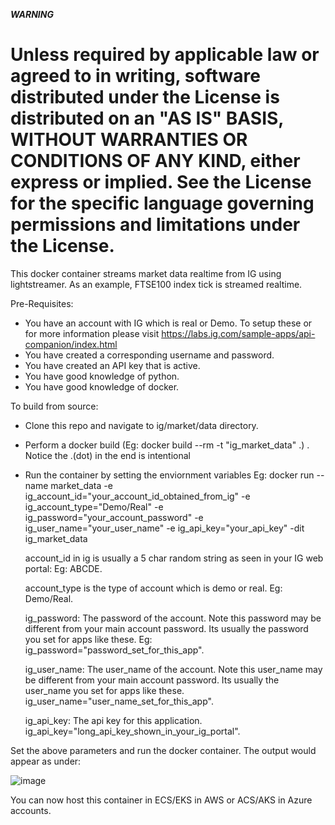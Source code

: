 ***WARNING***
#  Unless required by applicable law or agreed to in writing, software distributed under the License is distributed on an "AS IS" BASIS, WITHOUT WARRANTIES OR CONDITIONS OF ANY KIND, either express or implied. See the License for the specific language governing permissions and limitations under the License.

This docker container streams market data realtime from IG using lightstreamer. As an example, FTSE100 index tick is streamed realtime.

Pre-Requisites:
- You have an account with IG which is real or Demo. To setup these or for more information please visit https://labs.ig.com/sample-apps/api-companion/index.html
- You have created a corresponding username and password.
- You have created an API key that is active.
- You have good knowledge of python.
- You have good knowledge of docker.

To build from source:
- Clone this repo and navigate to ig/market/data directory.
- Perform a docker build (Eg: docker build --rm -t "ig_market_data" .) . Notice the .(dot) in the end is intentional
- Run the container by setting the enviornment variables
  Eg: docker run --name market_data -e ig_account_id="your_account_id_obtained_from_ig" -e ig_account_type="Demo/Real" -e ig_password="your_account_password" -e ig_user_name="your_user_name" -e ig_api_key="your_api_key" -dit ig_market_data
  
  account_id in ig is usually a 5 char random string as seen in your IG web portal: Eg: ABCDE. 
  
  account_type is the type of account which is demo or real. Eg:  Demo/Real.
  
  ig_password: The password of the account. Note this password may be different from your main account password. Its usually the password you set for apps like these. Eg: ig_password="password_set_for_this_app".
  
  ig_user_name: The user_name of the account. Note this user_name may be different from your main account password. Its usually the user_name you set for apps like these. ig_user_name="user_name_set_for_this_app".
  
  ig_api_key: The api key for this application. ig_api_key="long_api_key_shown_in_your_ig_portal".

Set the above parameters and run the docker container. The output would appear as under:

![image](https://user-images.githubusercontent.com/55232057/85843036-81464700-b798-11ea-9e0e-f5834b9f1452.png)

You can now host this container in ECS/EKS in AWS or ACS/AKS in Azure accounts.
